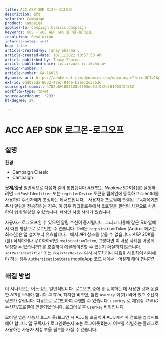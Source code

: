 ```yaml
---
title: ACC AEP SDK 로그온-로그오프
description: 설명
solution: Campaign
product: Campaign
applies-to: Campaign Classic,Campaign
keywords: KCS - ACC AEP SDK 로그온-로그오프
resolution: Resolution
internal-notes: null
bug: false
article-created-by: Tanay Sharma .
article-created-date: 10/11/2022 10:57:50 AM
article-published-by: Tanay Sharma .
article-published-date: 10/11/2022 11:16:54 AM
version-number: 3
article-number: KA-16023
dynamics-url: https://adobe-ent.crm.dynamics.com/main.aspx?forceUCI=1&pagetype=entityrecord&etn=knowledgearticle&id=2db7de86-5349-ed11-bba2-0022480868ff
exl-id: 0dd025da-8632-42e2-914e-b2aa72c33536
source-git-commit: 4702b69f883128bf305ec64f012ef01903f3f582
workflow-type: tm+mt
source-wordcount: '293'
ht-degree: 2%

---
```


# ACC AEP SDK 로그온-로그오프

## 설명

<b>환경</b>
- Campaign Classic
- Campaign



<b>문제/증상</b>
일반적으로 다음과 같이 통합됩니다 *AEP*&#x200B;또는 *Neolane SDK*&#x200B;을(를) 실행하려면 `setPushIdenfitier` 또는 `registerDevice` 토큰을 캠페인에 등록하고 clientId를 사용하여 수신자에게 조정하는 메서드입니다.
 
사용자가 프로필에 연결된 구독자에게만 푸시 알림을 전송하려는 경우. 이 경우 워크플로우에서 프로필을 필터링 차원으로 사용하여 쉽게 달성할 수 있습니다. 하지만 사용 사례가 있습니다.

사용자가 로그오프할 수 있으면 알림 수신이 중지됩니다. 그리고 나중에 같은 모바일에서 다른 계정으로 로그인할 수 있습니다. Dell은 `registrationToken` (Android에서는 최소한)은 앱 설치부터 유효합니다.
 
에서 API 참조를 찾을 수 없습니다. *AEP SDK*&#x200B;을(를) 삭제하거나 무효화하려면 `registrationToken`, 그렇다면 이 사용 사례를 어떻게 달성할 수 있습니까? 를 호출하여 에뮬레이션할 수 있는지 확실하지 않습니다. `setPushIdentifier` 또는 `registerDevice` 다시 시도하거나 다음을 사용하여 처리해야 하는 경우 `AuthenticationState` mobileApp 코드 내에서
 
어떻게 해야 합니까?


## 해결 방법


이 시나리오는 어느 정도 일반적입니다. 로그오프 중에 를 등록하는 데 사용한 것과 동일한 API를 보내야 합니다 *고객 Id*, 하지만 비우면, 들판 `userKey` 이(가) 비어 있고 수신자 링크가 잘립니다. 다음으로 로그인하여 수행할 수 있습니다. `userKey` 로 채워짐 *고객 ID*&#x200B;수신자/프로필에 연결되었습니다. 로그아웃 후 `Userkey` 비워집니다.

모바일 앱은 사용자 로그아웃/로그인 시 ACC를 호출하여 ACC에서 이 정보를 업데이트해야 합니다. 앱 구독자가 로그인했는지 또는 로그아웃했는지 여부를 식별하는 플래그로 사용하는 사용자 지정 부울 필드를 가질 수 있습니다.
